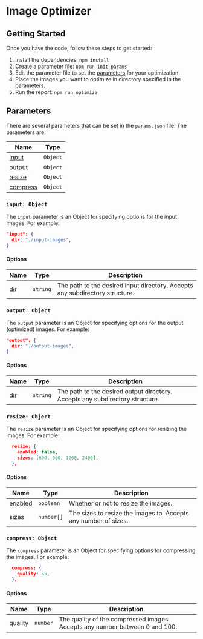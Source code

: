 # Image Optimizer

## Getting Started

Once you have the code, follow these steps to get started:

1. Install the dependencies: `npm install`
2. Create a parameter file: `npm run init-params`
3. Edit the parameter file to set the [parameters](#parameters) for your optimization.
4. Place the images you want to optimize in directory specified in the parameters.
5. Run the report: `npm run optimize`

## Parameters

There are several parameters that can be set in the `params.json` file. The parameters are:

| Name                         | Type     |
| ---------------------------- | -------- |
| [input](#input-object)       | `Object` |
| [output](#output-object)     | `Object` |
| [resize](#resize-object)     | `Object` |
| [compress](#compress-object) | `Object` |

### `input: Object`

The `input` parameter is an Object for specifying options for the input images. For example:

```json
"input": {
  dir: "./input-images",
}
```

#### Options

| Name | Type     | Description                                                                  |
| ---- | -------- | ---------------------------------------------------------------------------- |
| dir  | `string` | The path to the desired input directory. Accepts any subdirectory structure. |

### `output: Object`

The `output` parameter is an Object for specifying options for the output (optimized) images. For example:

```json
"output": {
  dir: "./output-images",
}
```

#### Options

| Name | Type     | Description                                                                   |
| ---- | -------- | ----------------------------------------------------------------------------- |
| dir  | `string` | The path to the desired output directory. Accepts any subdirectory structure. |

### `resize: Object`

The `resize` parameter is an Object for specifying options for resizing the images. For example:

```json
  resize: {
    enabled: false,
    sizes: [600, 900, 1200, 2400],
  },
```

#### Options

| Name    | Type       | Description                                                     |
| ------- | ---------- | --------------------------------------------------------------- |
| enabled | `boolean`  | Whether or not to resize the images.                            |
| sizes   | `number[]` | The sizes to resize the images to. Accepts any number of sizes. |

### `compress: Object`

The `compress` parameter is an Object for specifying options for compressing the images. For example:

```json
  compress: {
    quality: 65,
  },
```

#### Options

| Name    | Type     | Description                                                                 |
| ------- | -------- | --------------------------------------------------------------------------- |
| quality | `number` | The quality of the compressed images. Accepts any number between 0 and 100. |
